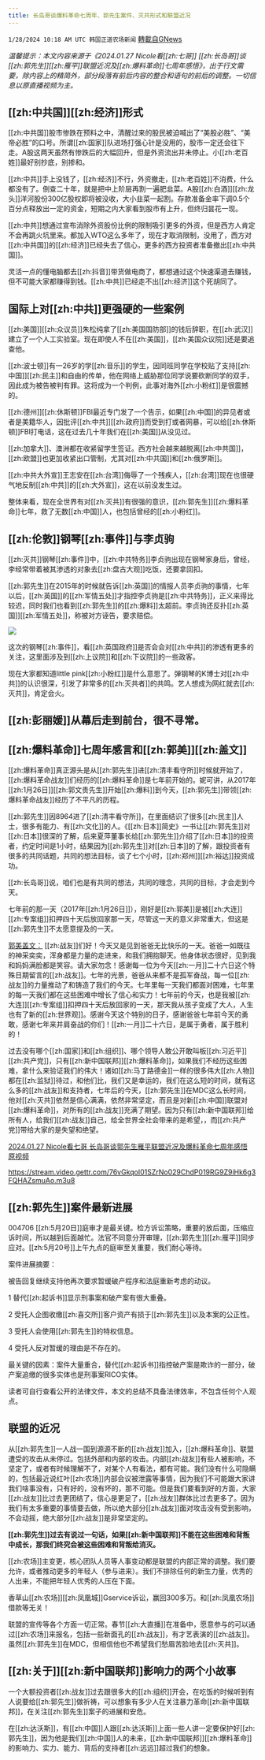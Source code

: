 ```yaml
---
title: 长岛哥谈爆料革命七周年、郭先生案件、灭共形式和联盟近况
---
```

`1/28/2024 10:18 AM UTC 韩国正道农场新闻` [轉載自GNews](https://gnews.org/articles/2260088)

*温馨提示：本文内容来源于《2024.01.27 Nicole看[[zh:七哥]] [[zh:长岛哥]]谈[[zh:郭先生]][[zh:雁平]]联盟近况及[[zh:爆料革命]]七周年感悟》，出于行文需要，除内容上的精简外，部分段落有前后内容的整合和语句的前后的调整。一切信息以原直播视频为主。*

## [[zh:中共国]][[zh:经济]]形式

[[zh:中共国]]股市惨跌在预料之中，清醒过来的股民被迫喊出了“美股必胜”、“美帝必胜”的口号。所谓[[zh:国家]]队进场打强心针是没用的，股市一定还会往下走。A股这两天虽然有惨跌后的大幅回升，但是外资流出并未停止。小[[zh:老百姓]]最好别抄底，别掺和。

[[zh:中共]]手上没钱了，[[zh:经济]]不行，外资撤走，[[zh:老百姓]]不消费，什么都没有了。倒查二十年，就是把中上阶层再割一遍肥韭菜。A股[[zh:白酒]][[zh:龙头]]洋河股份300亿股权即将被没收，大小韭菜一起割。存款准备金率下调0.5个百分点释放出一定的资金，短期之内大家看到股市有上升，但终归昙花一现。

[[zh:中共]]想通过宣布消除外资股份比例的限制吸引更多的外资，但是西方人肯定不会再跳火坑里来。都加入WTO这么多年了，现在才取消限制，没用了，西方对[[zh:中共国]]的[[zh:经济]]已经失去了信心，更多的西方投资者准备撤出[[zh:中共国]]。

灵活一点的懂电脑都去[[zh:抖音]]带货做电商了，都想通过这个快速渠道去赚钱，但不可能大家都赚得到钱。[[zh:中共]]已经走不出[[zh:经济]]这个死胡同了。

## 国际上对[[zh:中共]]更强硬的一些案例

[[zh:美国]][[zh:众议员]]朱松纯拿了[[zh:美国国防部]]的钱后辞职，在[[zh:武汉]]建立了一个人工实验室。现在即使人不在[[zh:美国]]，[[zh:美国众议院]]还是要追查他。

[[zh:波士顿]]有一26岁的学[[zh:音乐]]的学生，因同班同学在学校贴了支持[[zh:中国]][[zh:民主]]和自由的传单，他在网络上威胁那位同学说要砍断同学的双手，因此成为被告被判有罪。这将成为一个判例，此事对海外[[zh:小粉红]]是很震撼的。

[[zh:德州]][[zh:休斯顿]]FBI最近专门发了一个告示，如果[[zh:中国]]的异见者或者是美籍华人，因批评[[zh:中共]][[zh:政府]]而受到打或者网暴，可以给[[zh:休斯顿]]FBI打电话，这在过去几十年我们在[[zh:美国]]从没见过。

[[zh:加拿大]]、澳洲都在收紧留学生签证。西方社会越来越脱离[[zh:中共国]]，[[zh:欧盟]]也更加收紧出口管制，尤其对[[zh:中共国]]和[[zh:俄罗斯]]。

[[zh:中共大外宣]]王志安在[[zh:台湾]]侮辱了一个残疾人，[[zh:台湾]]现在也很硬气地反制[[zh:中共]]的[[zh:大外宣]]，这在以前没发生过。

整体来看，现在全世界有对[[zh:灭共]]有很强的意识，[[zh:郭先生]][[zh:爆料革命]]七年，救了无数[[zh:中国]]人，也包括曾经的[[zh:小粉红]]。

## [[zh:伦敦]]钢琴[[zh:事件]]与李贞驹

[[zh:灭共]]钢琴[[zh:事件]]中，[[zh:中共特务]]李贞驹出现在钢琴家身后，曾经，李经常带着被其渗透的对象去[[zh:盘古大观]]吃饭，还要拿回扣。

[[zh:郭先生]]在2015年的时候就告诉[[zh:英国]]的情报人员李贞驹的事情，七年以后，[[zh:英国]]的[[zh:军情五处]]才指控李贞驹是[[zh:中共特务]]，正义来得比较迟，同时我们也看到[[zh:郭先生]]的[[zh:爆料]]太超前。李贞驹还反扑[[zh:英国]][[zh:军情五处]]，称被对方诬告，要求赔偿。

![](ipfs://QmNdFsdoDc1eQfdpzAuRcMib27RsmTceEScWzQrR1ka644?.png)

这次的钢琴[[zh:事件]]，看[[zh:英国政府]]是否会会对[[zh:中共]]的渗透有更多的关注，这里面涉及到[[zh:上议院]]和[[zh:下议院]]的一些政客。

现在大家都知道little pink[[zh:小粉红]]是什么意思了。弹钢琴的K博士对[[zh:中共]]的认识很深，引发了非常多的[[zh:灭共者]]的共鸣。艺人想成为网红就去[[zh:灭共]]，肯定会火。

## [[zh:彭丽媛]]从幕后走到前台，很不寻常。

## [[zh:爆料革命]]七周年感言和[[zh:郭美]][[zh:盖文]]

[[zh:爆料革命]]真正源头是从[[zh:郭先生]]进[[zh:清丰看守所]]时候就开始了，[[zh:爆料革命战友]]们经历的[[zh:爆料革命]]是七年前开始的。妮可讲，从2017年[[zh:1月26日]][[zh:郭文贵先生]]开始[[zh:爆料]]到今天，[[zh:郭先生]]带领[[zh:爆料革命战友]]经历了不平凡的历程。

[[zh:郭先生]]因8964进了[[zh:清丰看守所]]，在里面结识了很多[[zh:民主]]人士，很多有能力、有[[zh:文化]]的人。《[[zh:日本]]简史》一书让[[zh:郭先生]]对[[zh:日本]]很深的了解，后来夏萍董事长给[[zh:郭先生]]介绍了[[zh:日本]]的投资者，约定时间是1小时，结果因为[[zh:郭先生]]对[[zh:日本]]的了解，跟投资者有很多的共同话题，共同的想法目标，谈了七个小时，[[zh:郑州]][[zh:裕达]]投资成功。

[[zh:长岛哥]]说，咱们也是有共同的想法，共同的理念，共同的目标，才会走到今天。

七年前的那一天（2017年[[zh:1月26日]]），刚好是[[zh:郭美]]是被[[zh:大连]][[zh:专案组]]扣押四十天后放回家那一天，尽管这一天的意义非常重大，但这是[[zh:郭先生]]不太愿意提及的一天。

[郭美盖文：](https://gettr.com/post/p2z639r092b)
[[zh:战友]]们好！今天又是见到爸爸无比快乐的一天。爸爸一如既往的神采奕奕，浑身都是力量的走进来，和我们拥抱聊天。他身体状态很好，见到我和妈妈满脸都是笑容。请大家勿念！感谢每一位为今天[[zh:一月]]二十六日这个特殊日期留言的[[zh:战友]]。七年的光景，爸爸从来都不是孤军奋战，每一位[[zh:战友]]的力量推动了和铸造了我们的今天。七年里每一天我们都面对困难，七年里的每一天我们都在这些困难中增长了信心和实力！七年前的今天，也是我被[[zh:大连]][[zh:专案组]]扣押四十天后放回家的一天，那天我从孩子变成了大人，人生也有了新的[[zh:世界观]]。感谢今天这个特别的日子，感谢爸爸七年前今天的勇敢，感谢七年来并肩奋战的你们！[[zh:一月]]二十六日，是属于勇者，属于胜利的！

过去没有哪个[[zh:国家]]和[[zh:组织]]、哪个领导人敢公开敢叫板[[zh:习近平]][[zh:共产党]]，只有[[zh:新中国联邦]][[zh:爆料革命]]，如果我们不经历这些困难，拿什么来验证我们的伟大！诸如[[zh:马丁路德金]]一样的很多伟大[[zh:人物]]都在[[zh:监狱]]待过，和他们比，我们又是幸运的，我们在这么短的时间，就有这么多的[[zh:战友]]和支持者，七年后的今天，[[zh:郭先生]]在MDC这么长时间，他对[[zh:灭共]]依然是信心满满，依然非常坚定，而且是对新[[zh:中国]]联盟对[[zh:爆料革命]]，对所有的[[zh:战友]]充满了期望。因为只有[[zh:新中国联邦]]给所有人，给我们[[zh:战友]]自己，给全世界全社会带来的是希望，，而[[zh:共产党]]带给大家的是失望和绝望。
           
[2024.01.27 Nicole看七哥 长岛哥谈郭先生雁平联盟近况及爆料革命七周年感悟 原视频](https://gettr.com/post/p2z7z5lf213)

https://stream.video.gettr.com/76vGkqoI01SZrNo029ChdP019RG9Z9iHk6g3FQHAZsmuAo.m3u8

## [[zh:郭先生]]案件最新进展

004706 [[zh:5月20日]]庭审才是最关键。检方诉讼策略，重要的放后面，压缩应诉时间，所以越到后面越忙。法官不同意分开审理，[[zh:郭先生]][[zh:雁平]]同步应对。[[zh:5月20号]]上午九点的庭审至关重要，我们耐心等待。

案件进展摘要：

被告回复继续支持他再次要求暂缓破产程序和法庭重新考虑的动议。

1 替代[[zh:起诉书]]显示刑事案和破产案有很大重叠。

2 受托人企图收缴[[zh:喜交所]]客户资产有损于[[zh:郭先生]]以及本案的公正性。

3 受托人会使用[[zh:郭先生]]的特权信息。

4 受托人反对暂缓的理由是不存在的。

最关键的因素：案件大量重合，替代[[zh:起诉书]]指控破产案是欺诈的一部分，破产案追缴的很多实体也是刑事案RICO实体。

读者可自行查看公开的法律文件，本文的总结不具备法律效率，不包含任何个人观点。

## 联盟的近况

从[[zh:郭先生]]一人战一国到源源不断的[[zh:战友]]加入，[[zh:爆料革命]]、联盟遭受的攻击从未停过。包括外部和内部的攻击。内部[[zh:战友]]有些人被影响，不坚定了，或者有时候理解不了，对某个人有看法，都有可能。我们没有什么可隐瞒的，包括最近说红叶[[zh:农场]]内部会议被泄露等事情，因为我们不可能跟大家讲我们啥事没有，只有好的，没有坏的，那不可能。但是我们要看到好的方面，大家[[zh:战友]]比过去更团结了，信心是更足了，[[zh:战友]]群体比过去更多了。因为我们有太多重要的事情要去做，所以绝大部分[[zh:战友]]面对攻击没有受到影响，不会动摇，绝大部分[[zh:战友]]是非常坚定的。

**[[zh:郭先生]]过去有说过一句话，如果[[zh:新中国联邦]]不能在这些困难和背叛中成长，那我们终究会被这些困难和背叛给消灭。**

[[zh:农场]]主变更，核心团队人员等人事变动都是联盟的内部正常的调整。我们要允许，或者推动更多的年轻人（参与进来）。我们不排除任何的新生力量，优秀的人出来，不能把年轻人优秀的人压在下面。

香草山[[zh:农场]][[zh:凤凰城]]Gservice诉讼，赢回300多万。和[[zh:凤凰农场]]借款等无关！

联盟的宣传等各个方面一切正常。春节[[zh:大直播]]在准备中，愿意参与的可以通过[[zh:农场]]来报名，包括一些新面孔的[[zh:战友]]，有才艺表演的[[zh:战友]]。虽然[[zh:郭先生]]在MDC，但相信他也不希望我们愁眉苦脸地去[[zh:灭共]]。

## [[zh:关于]][[zh:新中国联邦]]影响力的两个小故事

一个大额投资者[[zh:战友]]过去跟很多大的[[zh:组织]]开会，在吃饭的时候听到有人说要给[[zh:郭先生]]做祈祷，可以想象有多少人在关注暴力革命[[zh:新中国联邦]]，在关注[[zh:郭先生]]案子的进展和安危。

在[[zh:达沃斯]]，有[[zh:中国]]人跟[[zh:达沃斯]]上面一些人讲一定要保护好[[zh:郭先生]]，因为他是我们[[zh:中国]]人的未来，[[zh:新中国联邦]][[zh:爆料革命]]的影响力、实力、能力、背后的支持者[[zh:远远]]超过我们的想象。
